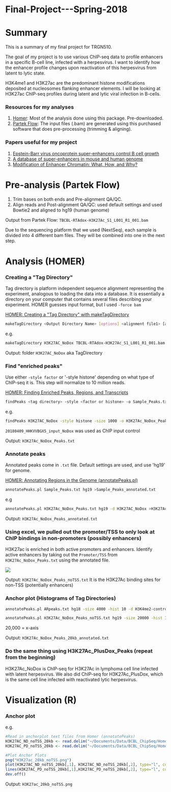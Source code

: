 # Final-Project---Spring-2018

# Summary

This is a summary of my final project for TRGN510.

The goal of my project is to use various ChIP-seq data to profile enhancers in a specific B-cell line, infected with a herpesvirus. I want to identify how the enhancer profile changes upon reactivation of this herpesvirus from latent to lytic state.

H3K4me1 and H3K27ac are the predominant histone modifications deposited at nucleosomes flanking enhancer elements. I will be looking at H3K27ac ChIP-seq profiles during latent and lytic viral infection in B-cells.

### Resources for my analyses
1. [Homer](http://homer.ucsd.edu/homer/index.html): Most of the analysis done using this package. Pre-downloaded.
2. [Partek Flow](http://www.partek.com/partekflow): The input files (.bam) are generated using this purchased software that does pre-processing (trimming & aligning).  

### Papers useful for my project
1. [Epstein-Barr virus oncoprotein super-enhancers control B cell growth](https://www.ncbi.nlm.nih.gov/pubmed/25639793)   
2. [A database of super-enhancers in mouse and human genome](http://asntech.org/dbsuper/)
3. [Modification of Enhancer Chromatin: What, How, and Why?](https://www.sciencedirect.com/science/article/pii/S1097276513001020)

# Pre-analysis (Partek Flow) 
1. Trim bases on both ends and Pre-alignment QA/QC. 
2. Align reads and Post-alignment QA/QC: used default settings and used Bowtie2 and aligned to hg19 (human genome)

Output from Partek Flow: `TBCBL-RTAdox-H3K27Ac_S1_L001_R1_001.bam`

Due to the sequencing platform that we used (NextSeq), each sample is divided into 4 different bam files. They will be combined into one in the next step.

# Analysis (HOMER)

### Creating a "Tag Directory" 
Tag directory is  platform independent sequence alignment representing the experiment, analogous to loading the data into a database.  It is essentially a directory on your computer that contains several files describing your experiment. 
HOMER guesses input format, but I used `-force bam`

[HOMER: Creating a "Tag Directory" with makeTagDirectory](http://homer.ucsd.edu/homer/ngs/tagDir.html) 

```bash
makeTagDirectory <Output Directory Name> [options] <alignment file1> [alignment file 2] ...
```
e.g.
```bash
makeTagDirectory H3K27AC_NoDox TBCBL-RTAdox-H3K27Ac_S1_L001_R1_001.bam TBCBL-RTAdox-H3K27Ac_S1_L002_R1_001.bam TBCBL-RTAdox-H3K27Ac_S1_L003_R1_001.bam TBCBL-RTAdox-H3K27Ac_S1_L004_R1_001.bam
```

Output: folder `H3K27AC_NoDox` aka TagDirectory

### Find "enriched peaks"
Use either `-style factor` or '-style histone' depending on what type of ChIP-seq it is.
This step will normalize to 10 million reads.

[HOMER: Finding Enriched Peaks, Regions, and Transcripts](http://homer.ucsd.edu/homer/ngs/peaks.html) 

```bash
findPeaks <tag directory> -style <factor or histone> -o Sample_Peaks.txt -i <input tag directory>
```
e.g.
```bash
findPeaks H3K27AC_NoDox -style histone -size 1000 -o H3K27Ac_NoDox_Peaks.txt -i 20180409_HHKVVBGX5_input_NoDox
```

`20180409_HHKVVBGX5_input_NoDox` was used as ChIP input control

Output: `H3K27Ac_NoDox_Peaks.txt`

### Annotate peaks 
Annotated peaks come in `.txt` file. Default settings are used, and use 'hg19' for genome.

[HOMER: Annotating Regions in the Genome (annotatePeaks.pl)](http://homer.ucsd.edu/homer/ngs/annotation.html)

```bash
annotatePeaks.pl Sample_Peaks.txt hg19 >Sample_Peaks_annotated.txt
```
e.g
```bash
annotatePeaks.pl H3K27Ac_NoDox_Peaks.txt hg19 -d H3K27AC_NoDox >H3K27Ac_NoDox_Peaks_annotated.txt
```

Output: `H3K27Ac_NoDox_Peaks_annotated.txt` 

### Using excel, we pulled out the promoter/TSS to only look at ChIP bindings in non-promoters (possibly enhancers)
H3K27ac is enriched in both active promoters and enhancers. Identify active enhancers by taking out the `Promoter/TSS` from `H3K27Ac_NoDox_Peaks.txt` using the annotated file.

![](./annotated.png)

Output: `H3K27Ac_NoDox_Peaks_noTSS.txt` It is the H3K27Ac binding sites for non-TSS (potentially enhancers)

### Anchor plot (Histograms of Tag Directories)

```bash
annotatePeaks.pl ARpeaks.txt hg18 -size 4000 -hist 10 -d H3K4me2-control/ H3K4me2-dht-16h/ > outputfile.txt
```
```bash
annotatePeaks.pl H3K27Ac_NoDox_Peaks_noTSS.txt hg19 -size 20000 -hist 10 -d H3K27AC_NoDox >H3K27Ac_NoDox_Peaks_20kb_annotated.txt
```
20,000 = x-axis

Output: `H3K27Ac_NoDox_Peaks_20kb_annotated.txt`

### Do the same thing using H3K27Ac_PlusDox_Peaks (repeat from the beginning)
H3K27Ac_NoDox is ChIP-seq for H3K27Ac in lymphoma cell line infected with latent herpesvirus. We also did ChIP-seq for H3K27Ac_PlusDox, which is the same cell line infected with reactivated lytic herpesvirus. 

# Visualization (R)
### Anchor plot 
e.g.
```R
#Read in anchorplot text files from Homer (annotatePeaks)
H3K27AC_ND_noTSS_20kb <- read.delim("~/Documents/Data/BCBL_ChipSeq/Homer_Analysis/H3K27Ac_NoDox_noTSS_20kb_anchorplot.txt")
H3K27AC_PD_noTSS_20kb <- read.delim("~/Documents/Data/BCBL_ChipSeq/Homer_Analysis/H3K27Ac_PlusDox_noTSS_20kb_anchorplot.txt")

#Plot Anchor Plots
png("H3K27ac_20kb_noTSS.png")
plot(H3K27AC_ND_noTSS_20kb[,1], H3K27AC_ND_noTSS_20kb[,2], type="l", col="blue", xlab="Distance from Overlap", ylab="H3K27Ac Read Coverage", main="H3K27Ac Coverage in BCBL-1 (no TSS H3K27Ac Peaks)")
lines(H3K27AC_PD_noTSS_20kb[,1],H3K27AC_PD_noTSS_20kb[,2], type="l", col="red")
dev.off()
```
Output: `H3K27ac_20kb_noTSS.png`

